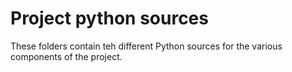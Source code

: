 # Project python sources
These folders contain teh different Python sources for the various components of the project.
